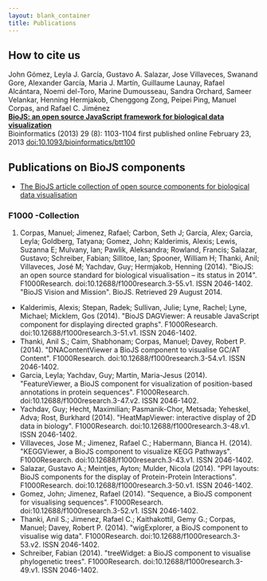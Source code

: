 ```yaml
---
layout: blank_container
title: Publications
---
```



How to cite us
--------------

John Gómez, Leyla J. García, Gustavo A. Salazar, Jose Villaveces, Swanand Gore, Alexander García, Maria J. Martín, Guillaume Launay, Rafael Alcántara, Noemi del-Toro, Marine Dumousseau, Sandra Orchard, Sameer Velankar, Henning Hermjakob, Chenggong Zong, Peipei Ping, Manuel Corpas, and Rafael C. Jiménez  
__[BioJS: an open source JavaScript framework for biological data visualization][BioJS-Bioinformatics]__  
Bioinformatics (2013) 29 (8): 1103-1104 first published online February 23, 2013 [doi:10.1093/bioinformatics/btt100][BioJS-Bioinformatics]


Publications on BioJS components
--------------------------------

* [The BioJS article collection of open source components for biological data visualisation][f1000-collection]

[f1000-collection]: http://f1000research.com/article-collections/BioJS
[BioJS-Bioinformatics]: http://bioinformatics.oxfordjournals.org/content/29/8/1103

### F1000 -Collection

1. Corpas, Manuel; Jimenez, Rafael; Carbon, Seth J; García, Alex; Garcia, Leyla; Goldberg, Tatyana; Gomez, John; Kalderimis, Alexis; Lewis, Suzanna E; Mulvany, Ian; Pawlik, Aleksandra; Rowland, Francis; Salazar, Gustavo; Schreiber, Fabian; Sillitoe, Ian; Spooner, William H; Thanki, Anil; Villaveces, José M; Yachdav, Guy; Hermjakob, Henning (2014). "BioJS: an open source standard for biological visualisation – its status in 2014". F1000Research. doi:10.12688/f1000research.3-55.v1. ISSN 2046-1402.
 "BioJS Vision and Mission". BioJS. Retrieved 29 August 2014.
* Kalderimis, Alexis; Stepan, Radek; Sullivan, Julie; Lyne, Rachel; Lyne, Michael; Micklem, Gos (2014). "BioJS DAGViewer: A reusable JavaScript component for displaying directed graphs". F1000Research. doi:10.12688/f1000research.3-51.v1. ISSN 2046-1402.
* Thanki, Anil S.; Caim, Shabhonam; Corpas, Manuel; Davey, Robert P. (2014). "DNAContentViewer a BioJS component to visualise GC/AT Content". F1000Research. doi:10.12688/f1000research.3-54.v1. ISSN 2046-1402.
* Garcia, Leyla; Yachdav, Guy; Martin, Maria-Jesus (2014). "FeatureViewer, a BioJS component for visualization of position-based annotations in protein sequences". F1000Research. doi:10.12688/f1000research.3-47.v2. ISSN 2046-1402.
* Yachdav, Guy; Hecht, Maximilian; Pasmanik-Chor, Metsada; Yeheskel, Adva; Rost, Burkhard (2014). "HeatMapViewer: interactive display of 2D data in biology". F1000Research. doi:10.12688/f1000research.3-48.v1. ISSN 2046-1402.
* Villaveces, Jose M.; Jimenez, Rafael C.; Habermann, Bianca H. (2014). "KEGGViewer, a BioJS component to visualize KEGG Pathways". F1000Research. doi:10.12688/f1000research.3-43.v1. ISSN 2046-1402.
* Salazar, Gustavo A.; Meintjes, Ayton; Mulder, Nicola (2014). "PPI layouts: BioJS components for the display of Protein-Protein Interactions". F1000Research. doi:10.12688/f1000research.3-50.v1. ISSN 2046-1402.
* Gomez, John; Jimenez, Rafael (2014). "Sequence, a BioJS component for visualising sequences". F1000Research. doi:10.12688/f1000research.3-52.v1. ISSN 2046-1402.
* Thanki, Anil S.; Jimenez, Rafael C.; Kaithakottil, Gemy G.; Corpas, Manuel; Davey, Robert P. (2014). "wigExplorer, a BioJS component to visualise wig data". F1000Research. doi:10.12688/f1000research.3-53.v2. ISSN 2046-1402.
* Schreiber, Fabian (2014). "treeWidget: a BioJS component to visualise phylogenetic trees". F1000Research. doi:10.12688/f1000research.3-49.v1. ISSN 2046-1402.
